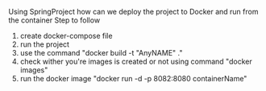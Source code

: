 Using SpringProject how can we deploy the project to Docker and run from the container 
Step to follow 
1. create docker-compose file
2. run the project
3. use the command "docker build -t "AnyNAME" ."
4. check wither you're images is created or not using command "docker images"
5. run the docker image "docker run -d -p 8082:8080 containerName"
